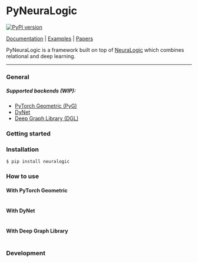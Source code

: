 # PyNeuraLogic

[![PyPI version](https://badge.fury.io/py/neuralogic.svg)](https://badge.fury.io/py/neuralogic)


[Documentation](https://pyneuralogic.readthedocs.io/en/latest/) | [Examples](#examples) | [Papers]()

PyNeuraLogic is a framework built on top of [NeuraLogic](https://github.com/GustikS/NeuraLogic) which combines relational and deep learning.

---

### General



##### Supported backends (WIP):
- [PyTorch Geometric (PyG)](https://github.com/rusty1s/pytorch_geometric)
- [DyNet](https://github.com/clab/dynet)
- [Deep Graph Library (DGL)](https://github.com/dmlc/dgl)

### Getting started

### Installation

```commandline
$ pip install neuralogic
```

### How to use

#### With PyTorch Geometric

```python

```

#### With DyNet

```python

```

#### With Deep Graph Library

```python

```

### Development

```commandline

```
